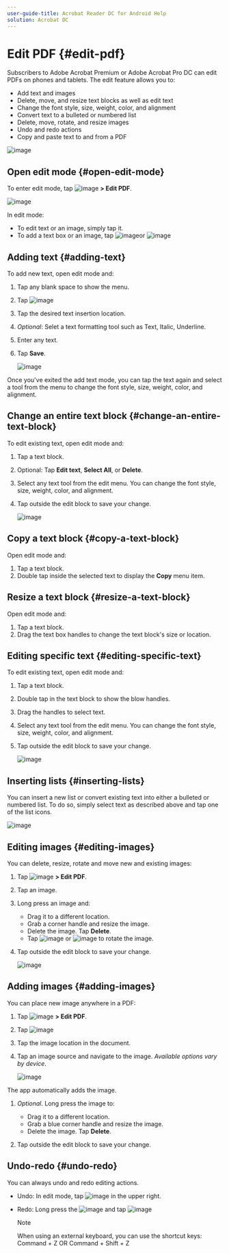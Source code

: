 ```yaml
---
user-guide-title: Acrobat Reader DC for Android Help
solution: Acrobat DC
---
```

   
# Edit PDF {#edit-pdf}

Subscribers to Adobe Acrobat Premium or Adobe Acrobat Pro DC can edit PDFs on phones and tablets. The edit feature allows you to: 

* Add text and images
* Delete, move, and resize text blocks as well as edit text
* Change the font style, size, weight, color, and alignment
* Convert text to a bulleted or numbered list
* Delete, move, rotate, and resize images
* Undo and redo actions
* Copy and paste text to and from a PDF

![image](./images/editmode.png)

## Open edit mode {#open-edit-mode}

To enter edit mode, tap ![image](./images/editicon.png) **> Edit PDF**. 

![image](./images/editbuttonmenu.png)

In edit mode: 

* To edit text or an image, simply tap it. 
* To add a text box or an image, tap ![image](./images/addtexticon.png)or ![image](./images/addimageicon.png) 

## Adding text {#adding-text}

To add new text, open edit mode and: 

1. Tap any blank space to show the menu. 
1. Tap ![image](./images/addtexticon.png)
1. Tap the desired text insertion location.
1. *Optional*: Selet a text formatting tool such as Text, Italic, Underline. 
1. Enter any text.
1. Tap **Save**. 

   ![image](./images/addtext.png)

Once you've exited the add text mode, you can tap  the text again and select a tool from the menu to change the font style, size, weight, color, and alignment. 

## Change an entire text block {#change-an-entire-text-block}

To edit existing text, open edit mode and: 

1. Tap a text block. 
1. Optional: Tap **Edit text**, **Select All**, or **Delete**. 
1. Select any text tool from the edit menu. You can change the font style, size, weight, color, and alignment. 
1. Tap outside the edit block to save your change. 


   ![image](./images/editblock.png)

## Copy a text block {#copy-a-text-block}

Open edit mode and: 

1. Tap a text block. 
1. Double tap inside the selected text to display the **Copy** menu item.

## Resize a text block {#resize-a-text-block}

Open edit mode and: 

1. Tap a text block. 
1. Drag the text box handles to change the text block's size or location. 

## Editing specific text {#editing-specific-text}

To edit existing text, open edit mode and: 

1. Tap a text block. 
1. Double tap in the text block to show the blow handles. 
1. Drag the handles to select text. 
1. Select any text tool from the edit menu. You can change the font style, size, weight, color, and alignment. 
1. Tap outside the edit block to save your change. 

   ![image](./images/selecttext.png)

## Inserting lists {#inserting-lists}

You can insert a new list or convert existing text into either a bulleted or numbered list. To do so, simply select text as described above and tap one of the list icons. 

   ![image](./images/insertlist.png)

## Editing images {#editing-images}

You can delete, resize, rotate and move new and existing images: 

1. Tap ![image](./images/editicon.png) **> Edit PDF**. 
1. Tap an image. 
1. Long press an image and: 

    * Drag it to a different location. 
    * Grab a corner handle and resize the image. 
    * Delete the image. Tap **Delete**. 
    * Tap ![image](./images/rotateleft.png) or ![image](./images/rotateright.png) to rotate the image.

1. Tap outside the edit block to save your change. 

   ![image](./images/editimage.png)

## Adding images {#adding-images}

You can place new image anywhere in a PDF: 

1. Tap ![image](./images/editicon.png) **> Edit PDF**. 
1. Tap ![image](./images/addimageicon.png)
1. Tap the image location in the document.
1. Tap an image source and navigate to the image. *Available options vary by device*.

   ![image](./images/addimage.png)

The app automatically adds the image. 

1. *Optional*. Long press the image to: 

    * Drag it to a different location. 
    * Grab a blue corner handle and resize the image. 
    * Delete the image. Tap **Delete**. 

1. Tap outside the edit block to save your change. 


## Undo-redo {#undo-redo}

You can always undo and redo editing actions. 

* Undo: In edit mode, tap ![image](./images/undoicon.png) in the upper right. 
* Redo: Long press the ![image](./images/undoicon.png) and tap ![image](./images/redoicon.png) 

   >[!NOTE]
   >
   > When using an external keyboard, you can use the shortcut keys: Command + Z OR Command + Shift + Z
